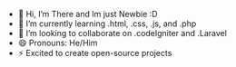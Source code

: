 - 👋 Hi, I’m There and Im just Newbie :D
- 🌱 I’m currently learning .html, .css, .js, and .php
- 💞️ I’m looking to collaborate on .codeIgniter and .Laravel
- 😄 Pronouns: He/Him
- ⚡ Excited to create open-source projects

<!---
Ballsky26/Ballsky26 is a ✨ special ✨ repository because its `README.md` (this file) appears on your GitHub profile.
You can click the Preview link to take a look at your changes.
--->

